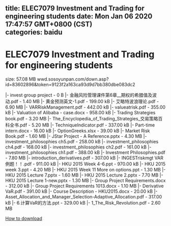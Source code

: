 
title: ELEC7079 Investment and Trading for engineering students
date: Mon Jan 06 2020 17:47:57 GMT+0800 (CST)    
categories: baidu
---

# ELEC7079 Investment and Trading for engineering students
size: 57.08 MB
 wwd.sosoyunpan.com/down.asp?id=83602896&token=9123f2a163ca93d9d7bb380dbe083dc2
 
|- invest group project - 0 B
|- 金融风险管理课件第6章__期权的希腊值及波动.pdf - 1.40 MB
|- 黄金预测英文-1.pdf - 199.00 kB
|- 艾略特波浪理论.pdf - 6.90 MB
|- VARRiskManagement.pdf - 442.00 kB
|- valueatrisk.pdf - 355.00 kB
|- Valuation of Alibaba - case.docx - 958.00 kB
|- Trading Strategies book.pdf - 3.20 MB
|- The_Encyclopedia_of_Trading_Strategies_交易策略百科全书.pdf - 5.20 MB
|- TechniqueIndicator.pdf - 337.00 kB
|- Part-time intern.docx - 16.00 kB
|- OptionGreeks.xlsx - 39.00 kB
|- Market Risk Book.pdf - 1.60 MB
|- JStar Project - A Reference.pptx - 4.30 MB
|- investment_philosophies ch5.pdf - 258.00 kB
|- investment_philosophies ch4.pdf - 168.00 kB
|- investment_philosophies ch2.pdf - 161.00 kB
|- investment_philosophies ch1.pdf - 388.00 kB
|- Investment Philosophies.pdf - 7.80 MB
|- introduction_derivatives.pdf - 307.00 kB
|- INGESTriskmgt VAR例题！！.pdf - 911.00 kB
|- HKU 2015 Week 4-6.ppt - 970.00 kB
|- HKU 2015 week 3.ppt - 4.20 MB
|- HKU 2015 Week 11 More on options.ppt - 1.30 MB
|- HKU 2015 Lecture 7.pptx - 1.60 MB
|- HKU 2015 Lecture 2.pptx - 7.70 MB
|- HKU 2015 Lecture 1-new.pptx - 1.30 MB
|- Group Project Requirements.docx - 312.00 kB
|- Group Project Requirements 1013.docx - 1.10 MB
|- Derivative VaR.pdf - 391.00 kB
|- Course Description - HKU2015.docx - 20.00 kB
|- Asset_Allocation_and_Manager_Selection-Adaptive_Allocation.pdf - 317.00 kB
|- 6.计算VaR的方法.ppt - 329.00 kB
|- 1_The_Risk_Revolution.pdf - 2.60 MB

[How to download](https://bpcam.bemobtrk.com/go/2ceec3aa-1ca2-46d6-b9ff-aaa5c184517c?jno=3616)